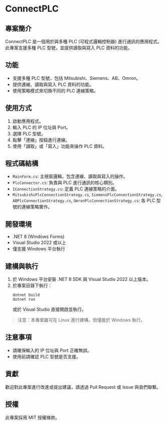 # ConnectPLC

## 專案簡介
ConnectPLC 是一個用於與多種 PLC (可程式邏輯控制器) 進行通訊的應用程式。此專案支援多種 PLC 型號，並提供讀取與寫入 PLC 資料的功能。

## 功能
- 支援多種 PLC 型號，包括 Mitsubishi、Siemens、AB、Omron。
- 提供連線、讀取與寫入 PLC 資料的功能。
- 使用策略模式來切換不同的 PLC 連線策略。

## 使用方式
1. 啟動應用程式。
2. 輸入 PLC 的 IP 位址與 Port。
3. 選擇 PLC 型號。
4. 點擊「連線」按鈕進行連線。
5. 使用「讀取」或「寫入」功能來操作 PLC 資料。

## 程式碼結構
- `MainForm.cs`: 主視窗邏輯，包含連線、讀取與寫入的操作。
- `PlcConnector.cs`: 負責與 PLC 進行通訊的核心類別。
- `IConnectionStrategy.cs`: 定義 PLC 連線策略的介面。
- `MitsubishiPlcConnectionStrategy.cs`, `SiemensPlcConnectionStrategy.cs`, `ABPlcConnectionStrategy.cs`, `OmronPlcConnectionStrategy.cs`: 各 PLC 型號的連線策略實作。

## 開發環境
- .NET 8 (Windows Forms)
- Visual Studio 2022 或以上
- 僅支援 Windows 平台執行

## 建構與執行
1. 於 Windows 平台安裝 .NET 8 SDK 與 Visual Studio 2022 以上版本。
2. 於專案目錄下執行：
   ```
   dotnet build
   dotnet run
   ```
   或於 Visual Studio 直接開啟並執行。

> 注意：本專案雖可在 Linux 進行建構，但僅能於 Windows 執行。

## 注意事項
- 請確保輸入的 IP 位址與 Port 正確無誤。
- 使用前請確認 PLC 型號是否支援。

## 貢獻
歡迎對此專案進行改進或提出建議，請透過 Pull Request 或 Issue 與我們聯繫。

## 授權
此專案採用 MIT 授權條款。